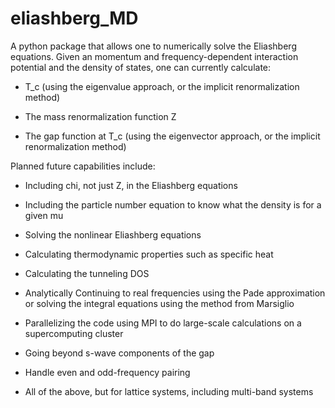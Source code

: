 # eliashberg_MD

A python package that allows one to numerically solve the Eliashberg equations. 
Given an momentum and frequency-dependent interaction potential and the density of states, one can currently calculate:

- T_c (using the eigenvalue approach, or the implicit renormalization method)

- The mass renormalization function Z

- The gap function at T_c (using the eigenvector approach, or the implicit renormalization method)

Planned future capabilities include:

- Including chi, not just Z, in the Eliashberg equations

- Including the particle number equation to know what the density is for a given mu

- Solving the nonlinear Eliashberg equations

- Calculating thermodynamic properties such as specific heat

- Calculating the tunneling DOS

- Analytically Continuing to real frequencies using the Pade approximation or solving the integral equations using the method from Marsiglio

- Parallelizing the code using MPI to do large-scale calculations on a supercomputing cluster

- Going beyond s-wave components of the gap

- Handle even and odd-frequency pairing

- All of the above, but for lattice systems, including multi-band systems
